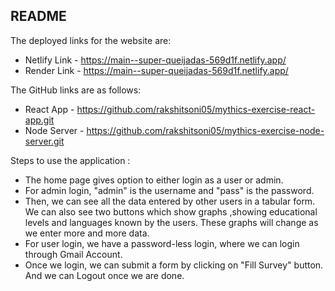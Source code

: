 ## README

The deployed links for the website are:
* Netlify Link - https://main--super-queijadas-569d1f.netlify.app/
* Render Link - https://main--super-queijadas-569d1f.netlify.app/

The GitHub links are as follows:
* React App - https://github.com/rakshitsoni05/mythics-exercise-react-app.git
* Node Server - https://github.com/rakshitsoni05/mythics-exercise-node-server.git

Steps to use the application :
* The home page gives option to either login as a user or admin.
* For admin login, "admin" is the username and "pass" is the password.
* Then, we can see all the data entered by other users in a tabular form. We can also see two buttons which show graphs ,showing educational levels and languages known by the users. These graphs will change as we enter more and more data.
* For user login, we have a password-less login, where we can login through Gmail Account.
* Once we login, we can submit a form by clicking on "Fill Survey" button. And we can Logout once we are done.